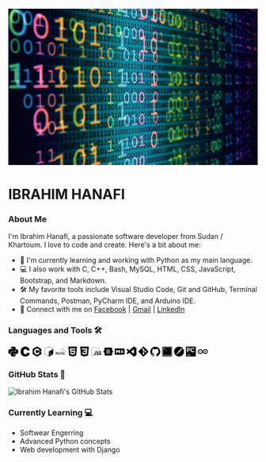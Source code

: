 ![Ibrahim Hanafi](background-image.jpg)

# IBRAHIM HANAFI

### About Me

I'm Ibrahim Hanafi, a passionate software developer from Sudan / Khartoum. I love to code and create. Here's a bit about me:

- 🌱 I'm currently learning and working with Python as my main language.
- 💻 I also work with C, C++, Bash, MySQL, HTML, CSS, JavaScript, Bootstrap, and Markdown.
- 🛠️ My favorite tools include Visual Studio Code, Git and GitHub, Terminal Commands, Postman, PyCharm IDE, and Arduino IDE.
- 🚀 Connect with me on [Facebook](https://www.facebook.com/ibrahim.hanafi.925) | [Gmail](mailto:hfibrahim90@gmail.com) | [LinkedIn](https://www.linkedin.com/in/ibrahim-hanafi-1a21b5174)

### Languages and Tools 🛠️
<img src="python.svg" alt="Python" width="20" height="20">
<img src="c.svg" alt="C" width="20" height="20">
<img src="cplusplus.svg" alt="C++" width="20" height="20">
<img src="gnubash.svg" alt="Bash" width="20" height="20">
<img src="mysql.svg" alt="MySQL" width="20" height="20">
<img src="html5.svg" alt="HTML" width="20" height="20">
<img src="css3.svg" alt="CSS" width="20" height="20">
<img src="jss.svg" alt="JavaScript" width="20" height="20">
<img src="bootstrap.svg" alt="Bootstrap" width="20" height="20">
<img src="markdown.svg" alt="Markdown" width="20" height="20">
<img src="visualstudiocode.svg" alt="Visual Studio Code" width="20" height="20">
<img src="git.svg" alt="Git" width="20" height="20">
<img src="github.svg" alt="GitHub" width="20" height="20">
<img src="gnometerminal.svg" alt="GNOME Terminal" width="20" height="20">
<img src="postman.svg" alt="Postman" width="20" height="20">
<img src="pycharm.svg" alt="PyCharm" width="20" height="20">
<img src="arduino.svg" alt="Arduino" width="20" height="20">

### GitHub Stats 🌱 

![Ibrahim Hanafi's GitHub Stats](https://github-readme-stats.vercel.app/api?username=hima890&show_icons=true&theme=cobalt)

### Currently Learning 💻
- Softwear Engerring
- Advanced Python concepts
- Web development with Django
